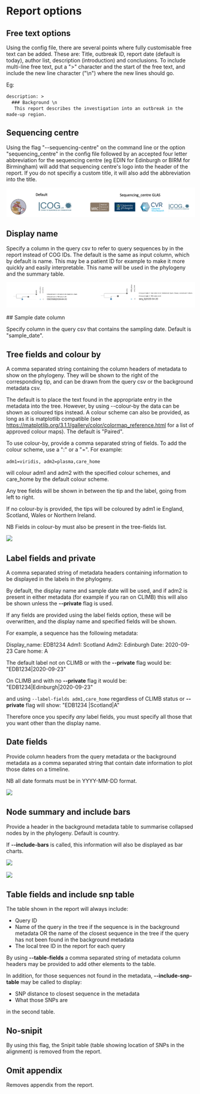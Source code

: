# Report options

## Free text options

Using the config file, there are several points where fully customisable free text can be added.
These are: Title, outbreak ID, report date (default is today), author list, description (introduction) and conclusions. To include multi-line free text, put a ">" character and the start of the free text, and include the new line character ("\n") where the new lines should go.

Eg:
```
description: > 
  ### Background \n
   This report describes the investigation into an outbreak in the made-up region.
```

## Sequencing centre 

Using the flag "--sequencing-centre" on the command line or the option "sequencing_centre" in the config file followed by an accepted four letter abbreviation for the sequencing centre (eg EDIN for Edinburgh or BIRM for Birmingham) will add that sequencing centre's logo into the header of the report. If you do not specifiy a custom title, it will also add the abbreviation into the title.

![](doc_figures/header_example.png)

## Display name

Specify a column in the query csv to refer to query sequences by in the report instead of COG IDs. The default is the same as input column, which by default is name. This may be a patient ID for example to make it more quickly and easily interpretable. This name will be used in the phylogeny and the summary table.

![](doc_figures/display_name.png)

## Sample date column

Specify column in the query csv that contains the sampling date. Default is "sample_date". 

## Tree fields and colour by

A comma separated string containing the column headers of metadata to show on the phylogeny. They will be shown to the right of the corresponding tip, and can be drawn from the query csv or the background metadata csv. 

The default is to place the text found in the appropriate entry in the metadata into the tree. However, by using --colour-by the data can be shown as coloured tips instead. A colour scheme can also be provided, as long as it is matplotlib compatible (see https://matplotlib.org/3.1.1/gallery/color/colormap_reference.html for a list of approved colour maps). The default is "Paired".

To use colour-by, provide a comma separated string of fields. To add the colour scheme, use a ":" or a "=". For example:

```adm1=viridis, adm2=plasma,care_home```

will colour adm1 and adm2 with the specified colour schemes, and care_home by the default colour scheme. 

Any tree fields will be shown in between the tip and the label, going from left to right.

If no colour-by is provided, the tips will be coloured by adm1 ie England, Scotland, Wales or Northern Ireland.

NB Fields in colour-by must also be present in the tree-fields list.

![](doc_figures/tree_fields_graphic_dict.png)

## Label fields and private

A comma separated string of metadata headers containing information to be displayed in the labels in the phylogeny.

By default, the display name and sample date will be used, and if adm2 is present in either metadata (for example if you ran on CLIMB) this will also be shown unless the **--private** flag is used. 

If any fields are provided using the label fields option, these will be overwritten, and the display name and specified fields will be shown. 

For example, a sequence has the following metadata:

Display_name: EDB1234
Adm1: Scotland
Adm2: Edinburgh
Date: 2020-09-23
Care home: A

The default label not on CLIMB or with the **--private** flag would be:
"EDB1234|2020-09-23"

On CLIMB and with no **--private** flag it would be:
"EDB1234|Edinburgh|2020-09-23"

and using 
```--label-fields adm1,care_home``` 
regardless of CLIMB status or **--private** flag will show:
"EDB1234 |Scotland|A"

Therefore once you specify *any* label fields, you must specify all those that you want other than the display name.

## Date fields

Provide column headers from the query metadata or the background metadata as a comma separated string that contain date information to plot those dates on a timeline. 

NB all date formats must be in YYYY-MM-DD format.

![](doc_figures/date_figure.png)

## Node summary and include bars

Provide a header in the background metadata table to summarise collapsed nodes by in the phylogeny. Default is country.

If **--include-bars** is called, this information will also be displayed as bar charts.

![](doc_figures/node_summary.png)

![](doc_figures/include_bars.png)


## Table fields and include snp table

The table shown in the report will always include:
- Query ID
- Name of the query in the tree if the sequence is in the background metadata OR the name of the closest sequence in the tree if the query has not been found in the background metadata
- The local tree ID in the report for each query

By using **--table-fields** a comma separated string of metadata column headers may be provided to add other elements to the table.

In addition, for those sequences not found in the metadata, **--include-snp-table** may be called to display:
- SNP distance to closest sequence in the metadata
- What those SNPs are

in the second table.

## No-snipit

By using this flag, the Snipit table (table showing location of SNPs in the alignment) is removed from the report.

## Omit appendix

Removes appendix from the report. 




